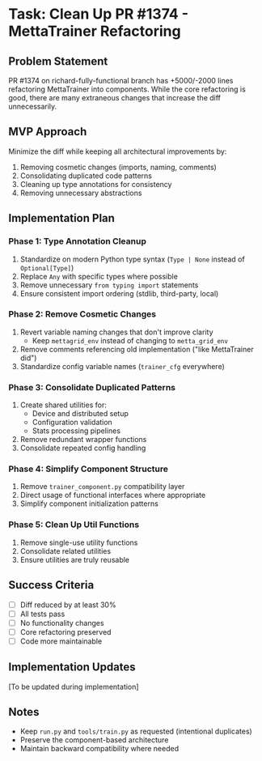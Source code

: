 # Task: Clean Up PR #1374 - MettaTrainer Refactoring

## Problem Statement
PR #1374 on richard-fully-functional branch has +5000/-2000 lines refactoring MettaTrainer into components. While the core refactoring is good, there are many extraneous changes that increase the diff unnecessarily.

## MVP Approach
Minimize the diff while keeping all architectural improvements by:
1. Removing cosmetic changes (imports, naming, comments)
2. Consolidating duplicated code patterns
3. Cleaning up type annotations for consistency
4. Removing unnecessary abstractions

## Implementation Plan

### Phase 1: Type Annotation Cleanup
1. Standardize on modern Python type syntax (`Type | None` instead of `Optional[Type]`)
2. Replace `Any` with specific types where possible
3. Remove unnecessary `from typing import` statements
4. Ensure consistent import ordering (stdlib, third-party, local)

### Phase 2: Remove Cosmetic Changes
1. Revert variable naming changes that don't improve clarity
   - Keep `mettagrid_env` instead of changing to `metta_grid_env`
2. Remove comments referencing old implementation ("like MettaTrainer did")
3. Standardize config variable names (`trainer_cfg` everywhere)

### Phase 3: Consolidate Duplicated Patterns
1. Create shared utilities for:
   - Device and distributed setup
   - Configuration validation
   - Stats processing pipelines
2. Remove redundant wrapper functions
3. Consolidate repeated config handling

### Phase 4: Simplify Component Structure
1. Remove `trainer_component.py` compatibility layer
2. Direct usage of functional interfaces where appropriate
3. Simplify component initialization patterns

### Phase 5: Clean Up Util Functions
1. Remove single-use utility functions
2. Consolidate related utilities
3. Ensure utilities are truly reusable

## Success Criteria
- [ ] Diff reduced by at least 30%
- [ ] All tests pass
- [ ] No functionality changes
- [ ] Core refactoring preserved
- [ ] Code more maintainable

## Implementation Updates
[To be updated during implementation]

## Notes
- Keep `run.py` and `tools/train.py` as requested (intentional duplicates)
- Preserve the component-based architecture
- Maintain backward compatibility where needed